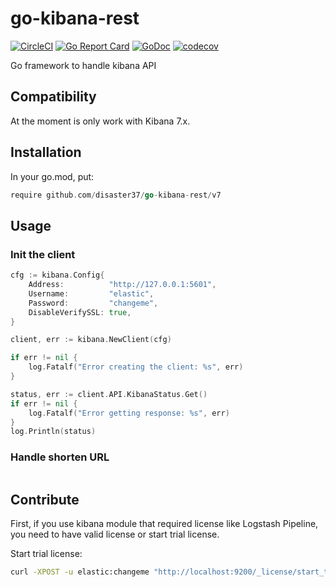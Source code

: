 # go-kibana-rest

[![CircleCI](https://circleci.com/gh/disaster37/go-kibana-rest.svg?style=svg)](https://circleci.com/gh/disaster37/go-kibana-rest)
[![Go Report Card](https://goreportcard.com/badge/github.com/disaster37/go-kibana-rest)](https://goreportcard.com/report/github.com/disaster37/go-kibana-rest)
[![GoDoc](https://godoc.org/github.com/disaster37/go-kibana-rest?status.svg)](http://godoc.org/github.com/disaster37/go-kibana-rest)
[![codecov](https://codecov.io/gh/disaster37/go-kibana-rest/branch/master/graph/badge.svg)](https://codecov.io/gh/disaster37/go-kibana-rest)

Go framework to handle kibana API

## Compatibility

At the moment is only work with Kibana 7.x.

## Installation

In your go.mod, put:
```go
require github.com/disaster37/go-kibana-rest/v7
```

## Usage

### Init the client

```go
cfg := kibana.Config{
    Address:          "http://127.0.0.1:5601",
    Username:         "elastic",
    Password:         "changeme",
    DisableVerifySSL: true,
}

client, err := kibana.NewClient(cfg)

if err != nil {
    log.Fatalf("Error creating the client: %s", err)
}

status, err := client.API.KibanaStatus.Get()
if err != nil {
    log.Fatalf("Error getting response: %s", err)
}
log.Println(status)
```

### Handle shorten URL

```go

```

## Contribute

First, if you use kibana module that required license like Logstash Pipeline, you need to have valid license or start trial license.

Start trial license:
```bash
curl -XPOST -u elastic:changeme "http://localhost:9200/_license/start_trial?acknowledge=true&pretty"

```